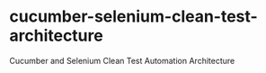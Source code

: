 # cucumber-selenium-clean-test-architecture
Cucumber and Selenium Clean Test Automation Architecture 
